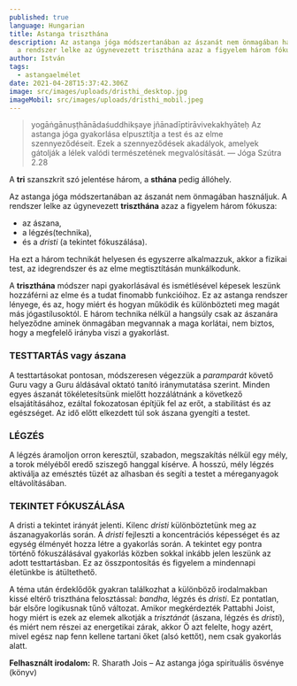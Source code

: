 ```yaml
---
published: true
language: Hungarian
title: Astanga triszthána
description: Az astanga jóga módszertanában az ászanát nem önmagában használjuk,
  a rendszer lelke az úgynevezett triszthána azaz a figyelem három fókusza
author: István
tags:
  - astangaelmélet
date: 2021-04-28T15:37:42.306Z
image: src/images/uploads/dristhi_desktop.jpg
imageMobil: src/images/uploads/dristhi_mobil.jpeg
---
```


> yogāṅgānuṣṭhānādaśuddhikṣaye jñānadīptirāvivekakhyāteḥ Az astanga jóga gyakorlása elpusztítja a test és az elme
> szennyeződéseit. Ezek a szennyeződések akadályok, amelyek gátolják a lélek valódi természetének megvalósítását. — Jóga
> Szútra 2.28

A **tri** szanszkrit szó jelentése három, a **sthána** pedig állóhely.

Az astanga jóga módszertanában az ászanát nem önmagában használjuk. A rendszer lelke az úgynevezett **triszthána** azaz
a figyelem három fókusza:

- az ászana,
- a légzés(technika),
- és a _dristi_ (a tekintet fókuszálása).

Ha ezt a három technikát helyesen és egyszerre alkalmazzuk, akkor a fizikai test, az idegrendszer és az elme
megtisztításán munkálkodunk.

A **triszthána** módszer napi gyakorlásával és ismétlésével képesek leszünk hozzáférni az elme és a tudat finomabb
funkcióihoz. Ez az astanga rendszer lényege, és az, hogy miért és hogyan működik és különbözteti meg magát más
jógastílusoktól. E három technika nélkül a hangsúly csak az ászanára helyeződne aminek önmagában megvannak a maga
korlátai, nem biztos, hogy a megfelelő irányba viszi a gyakorlást.

### TESTTARTÁS vagy ászana

A testtartásokat pontosan, módszeresen végezzük a _paramparát_ követő Guru vagy a Guru áldásával oktató tanító
iránymutatása szerint. Minden egyes ászanát tökéletesítsünk mielőtt hozzálátnánk a következő elsajátításához, ezáltal
fokozatosan építjük fel az erőt, a stabilitást és az egészséget. Az idő előtt elkezdett túl sok ászana gyengíti a
testet.

### LÉGZÉS

A légzés áramoljon orron keresztül, szabadon, megszakítás nélkül egy mély, a torok mélyéből eredő sziszegő hanggal
kísérve. A hosszú, mély légzés aktiválja az emésztés tüzét az alhasban és segíti a testet a méreganyagok
eltávolításában.

### TEKINTET FÓKUSZÁLÁSA

A dristi a tekintet irányát jelenti. Kilenc _dristi_ különböztetünk meg az ászanagyakorlás során. A _dristi_ fejleszti a
koncentrációs képességet és az egység élményét hozza létre a gyakorlás során. A tekintet egy pontra történő
fókuszálásával gyakorlás közben sokkal inkább jelen leszünk az adott testtartásban. Ez az összpontosítás és figyelem a
mindennapi életünkbe is átültethető.

A téma után érdeklődők gyakran találkozhat a különböző irodalmakban kissé eltérő triszthána felosztással: _bandha_,
légzés és _dristi_. Ez pontatlan, bár elsőre logikusnak tűnő változat. Amikor megkérdezték Pattabhi Joist, hogy miért is
ezek az elemek alkotják a _trisztánát_ (ászana, légzés és _dristi_), és miért nem részei az energetikai zárak, akkor Ö
azt felelte, hogy azért, mivel egész nap fenn kellene tartani őket (alsó kettőt), nem csak gyakorlás alatt.

**Felhasznált irodalom:** R. Sharath Jois – Az astanga jóga spirituális ösvénye (könyv)
